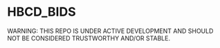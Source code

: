 # HBCD_BIDS

WARNING: THIS REPO IS UNDER ACTIVE DEVELOPMENT AND SHOULD NOT BE CONSIDERED TRUSTWORTHY AND/OR STABLE.
